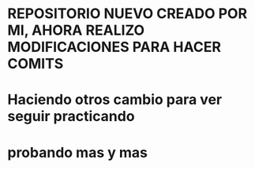 # REPOSITORIO NUEVO CREADO POR MI, AHORA REALIZO MODIFICACIONES PARA HACER COMITS
# Haciendo otros cambio para ver seguir practicando
# probando mas y mas
